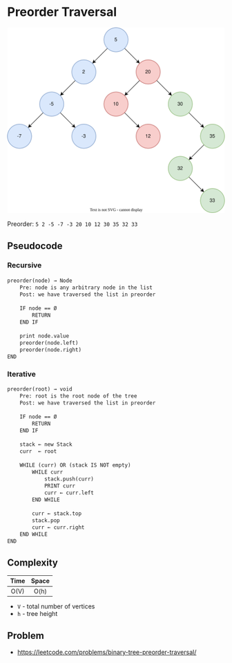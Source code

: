 # Preorder Traversal

![BST](../inorder/bst-example.svg)

Preorder: `5 2 -5 -7 -3 20 10 12 30 35 32 33`

## Pseudocode

### Recursive

```text
preorder(node) → Node
    Pre: node is any arbitrary node in the list
    Post: we have traversed the list in preorder

    IF node == Ø
        RETURN
    END IF

    print node.value
    preorder(node.left)
    preorder(node.right)
END
```

### Iterative

```text
preorder(root) → void
    Pre: root is the root node of the tree
    Post: we have traversed the list in preorder

    IF node == Ø
        RETURN
    END IF

    stack ← new Stack
    curr  ← root

    WHILE (curr) OR (stack IS NOT empty)
        WHILE curr
            stack.push(curr)
            PRINT curr
            curr ← curr.left
        END WHILE

        curr ← stack.top
        stack.pop
        curr ← curr.right
    END WHILE
END
```

## Complexity

| Time | Space |
| :--: | :---: |
| O(V) | O(h)  |

- `V` - total number of vertices
- `h` - tree height

## Problem

- https://leetcode.com/problems/binary-tree-preorder-traversal/
